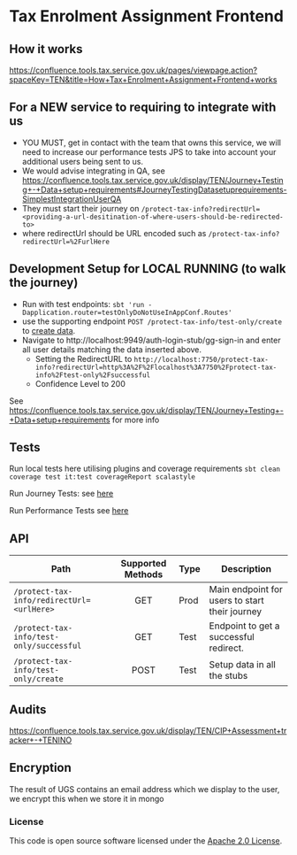 
# Tax Enrolment Assignment Frontend
## How it works
https://confluence.tools.tax.service.gov.uk/pages/viewpage.action?spaceKey=TEN&title=How+Tax+Enrolment+Assignment+Frontend+works

## For a NEW service to requiring to integrate with us 
- YOU MUST, get in contact with the team that owns this service, we will need to increase our performance tests JPS to take into account your additional users being sent to us.
- We would advise integrating in QA, see https://confluence.tools.tax.service.gov.uk/display/TEN/Journey+Testing+-+Data+setup+requirements#JourneyTestingDatasetuprequirements-SimplestIntegrationUserQA
- They must start their journey on  `/protect-tax-info?redirectUrl=<providing-a-url-desitination-of-where-users-should-be-redirected-to>`
- where redirectUrl should be URL encoded such as `/protect-tax-info?redirectUrl=%2FurlHere`

## Development Setup for LOCAL RUNNING (to walk the journey)
- Run with test endpoints: `sbt 'run -Dapplication.router=testOnlyDoNotUseInAppConf.Routes'`
- use the supporting endpoint `POST /protect-tax-info/test-only/create` to [create data](doc/CreateData.md).
- Navigate to http://localhost:9949/auth-login-stub/gg-sign-in and enter all user details matching the data inserted above.
  - Setting the RedirectURL to `http://localhost:7750/protect-tax-info?redirectUrl=http%3A%2F%2Flocalhost%3A7750%2Fprotect-tax-info%2Ftest-only%2Fsuccessful`
  - Confidence Level to 200

See https://confluence.tools.tax.service.gov.uk/display/TEN/Journey+Testing+-+Data+setup+requirements for more info

## Tests
Run local tests here utilising plugins and coverage requirements `sbt clean coverage test it:test coverageReport scalastyle`

Run Journey Tests: see [here](https://github.com/hmrc/tax-enrolment-assignment-journey-tests)

Run Performance Tests see [here](https://github.com/hmrc/tax-enrolment-assignment-performance-tests)

## API

| Path                                                         | Supported Methods | Type | Description                                             |
|--------------------------------------------------------------|:-----------------:|:-----|---------------------------------------------------------|
| `/protect-tax-info/redirectUrl=<urlHere>`                    |        GET        | Prod | Main endpoint for users to start their journey          |
| `/protect-tax-info/test-only/successful`                     |        GET        | Test | Endpoint to get a successful redirect.                  |
| `/protect-tax-info/test-only/create`                         |        POST       | Test | Setup data in all the stubs                             |                   

## Audits
https://confluence.tools.tax.service.gov.uk/display/TEN/CIP+Assessment+tracker+-+TENINO

## Encryption
The result of UGS contains an email address which we display to the user, we encrypt this when we store it in mongo

### License
This code is open source software licensed under the [Apache 2.0 License]("http://www.apache.org/licenses/LICENSE-2.0.html").
